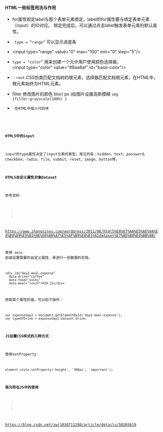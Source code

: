 #### HTML一些标签用法与作用
* for属性规定label与那个表单元素绑定，label的for属性要与绑定表单元素（input）的ID对应。
绑定完成后，可以通过点击label触发表单元素的默认属性。

* ` type = “range”`  可以显示进度条
* <input type="range" value="0" max="100" min="0" step="5"/> 

* ` type = “color” `
用来创建一个允许用户使用颜色选择器，
<input type="color" value="#8aa8af" id="base-color"/>

* `：root` CSS伪类匹配文档树的根元素，选择器匹配文档根元素，在HTML中，根元素始终为HTML元素。

* filter 修改图片的颜色  blur( px )给图片设置高斯模糊
`img {filter:grayscale(100%) }`

* <code> 在HTML中插入代码块

#### HTML5中的input
input的type属性决定了input元素的类型，常见的有：hidden、text、password、checkbox、radio、file、submit、reset、image、button等，

#### HTML5自定义属性对象Dataset
参考资料
> 
https://www.zhangxinxu.com/wordpress/2011/06/html5%E8%87%AA%E5%AE%9A%E4%B9%89%E5%B1%9E%E6%80%A7%E5%AF%B9%E8%B1%A1dataset%E7%AE%80%E4%BB%8B/

使用 `data-` 前缀设置需要的自定义属性，来进行一些数据的存放。

```
<div id="day2-meal-expense" 
  data-drink="coffee" 
  data-food="sushi" 
  data-meal="lunch">¥20.12</div>
```
获取某个属性的值，可以如下操作：
```
var expenseday2 = document.getElementById('day2-meal-expense');  
var typeOfDrink = expenseday2.dataset.drink;
```

#### JS设置CSS样式的几种方式
使用setProperty
```
element.style.setProperty('height', '300px', 'important');
```
#### 美元符在JS中的使用
> 
https://blog.csdn.net/zwj1030711290/article/details/50265619







